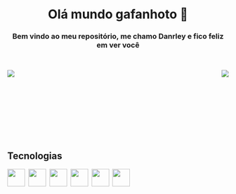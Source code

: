 
          
<h1 align="center">Olá mundo gafanhoto 🖖</h1>

<h3 align="center">Bem vindo ao meu repositório, me chamo Danrley e fico feliz em ver você</h3>

<br>

<p>
<img src = "https://github-readme-stats.vercel.app/api?username=dynmopi&show_icons=true&theme=dark" align="left">
</p>

<p>
    <img src = "https://github-readme-stats.vercel.app/api/top-langs/?username=dynmopi&layout=compact&theme=dark" align="right">
</p>


<br>
<br>
<br>
<br>
<br>
<br>
<br>
<br>
<br>
<h2>
<h2>Tecnologias</h2>

<img src="https://cdn.jsdelivr.net/gh/devicons/devicon@latest/icons/javascript/javascript-original.svg" height="40px" />&nbsp;
<img src="https://cdn.jsdelivr.net/gh/devicons/devicon@latest/icons/html5/html5-original.svg" height="40px"/>&nbsp;
<img src="https://cdn.jsdelivr.net/gh/devicons/devicon@latest/icons/css3/css3-original.svg" height="40px" />&nbsp;
<img src="https://cdn.jsdelivr.net/gh/devicons/devicon@latest/icons/php/php-original.svg" height="40px"/>&nbsp;
<img src="https://cdn.jsdelivr.net/gh/devicons/devicon@latest/icons/linux/linux-original.svg" height="40px"/>&nbsp;
<img src="https://cdn.jsdelivr.net/gh/devicons/devicon@latest/icons/debian/debian-original.svg" height="40px"/>&nbsp;
          
          
          
          
          

        
          
